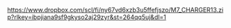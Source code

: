 https://www.dropbox.com/scl/fi/ny67vd6xzb3u5ffefjszo/M7_CHARGER13.zip?rlkey=ibpjiana9sf9gkyso2aj29zyr&st=264qq5uj&dl=1
